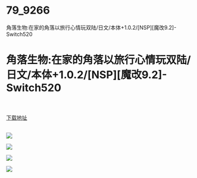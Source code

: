 # 79_9266
角落生物:在家的角落以旅行心情玩双陆/日文/本体+1.0.2/[NSP][魔改9.2]-Switch520
# 角落生物:在家的角落以旅行心情玩双陆/日文/本体+1.0.2/[NSP][魔改9.2]-Switch520
 <br/></br>
[下载地址](https://www.switch520.cc/article/9266 "下载地址")
<br/></br>

<p><span style="color: #ffffff;"><strong><img src="https://www.switch520.cc/muke_img/upload_art_editor_20210122-1_3bdd6cad92a21c3f7ac6cd248e3f457b.jpg"></strong></span></p>
<p><span style="color: #ffffff;"><strong><img src="https://www.switch520.cc/muke_img/upload_art_editor_20210122-1_f0a2c35506718bc025560c8c86c922e0.jpg"></strong></span></p>
<p><span style="color: #ffffff;"><strong><img src="https://www.switch520.cc/muke_img/upload_art_editor_20210122-1_f3935212d8e3da8ca4ef86409548ede9.jpg"></strong></span></p>
<p><span style="color: #ffffff;"><strong><img src="https://www.switch520.cc/muke_img/upload_art_editor_20210122-1_9f5f35215049f0bb0cc79847e0a55112.jpg">&nbsp;</strong></span></p>
<p><span style="color: #ffffff;"><strong>&nbsp;</strong></span></p>
